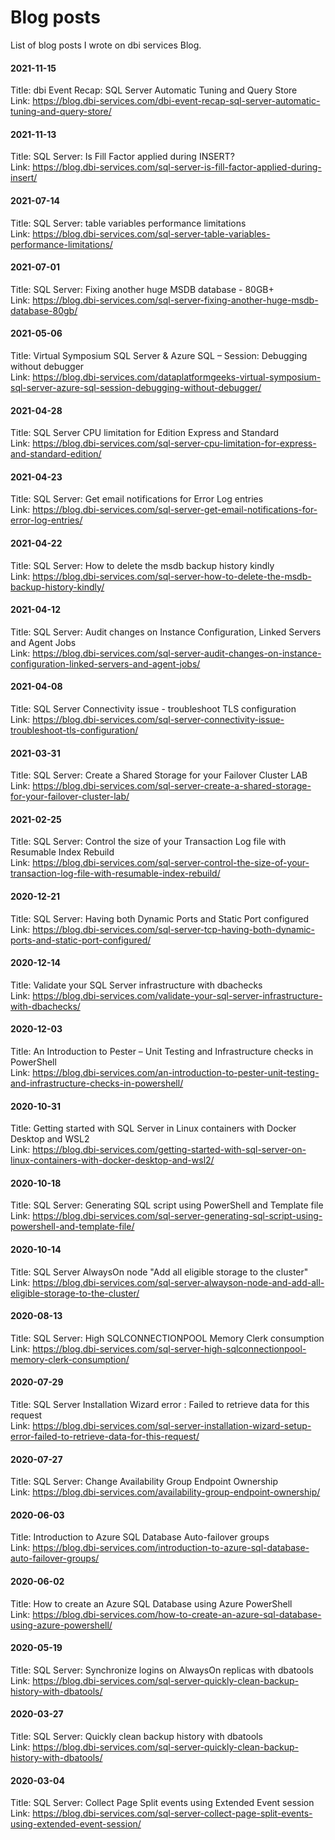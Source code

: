 # Blog posts
List of blog posts I wrote on dbi services Blog.



#### 2021-11-15
Title: dbi Event Recap: SQL Server Automatic Tuning and Query Store<br />
Link: https://blog.dbi-services.com/dbi-event-recap-sql-server-automatic-tuning-and-query-store/<br />

#### 2021-11-13
Title: SQL Server: Is Fill Factor applied during INSERT?<br />
Link: https://blog.dbi-services.com/sql-server-is-fill-factor-applied-during-insert/<br />

#### 2021-07-14
Title: SQL Server: table variables performance limitations<br />
Link: https://blog.dbi-services.com/sql-server-table-variables-performance-limitations/<br />

#### 2021-07-01
Title: SQL Server: Fixing another huge MSDB database - 80GB+<br />
Link: https://blog.dbi-services.com/sql-server-fixing-another-huge-msdb-database-80gb/<br />

#### 2021-05-06
Title: Virtual Symposium SQL Server & Azure SQL – Session: Debugging without debugger<br />
Link: https://blog.dbi-services.com/dataplatformgeeks-virtual-symposium-sql-server-azure-sql-session-debugging-without-debugger/<br />

#### 2021-04-28
Title: SQL Server CPU limitation for Edition Express and Standard<br />
Link: https://blog.dbi-services.com/sql-server-cpu-limitation-for-express-and-standard-edition/<br />

#### 2021-04-23
Title: SQL Server: Get email notifications for Error Log entries<br />
Link: https://blog.dbi-services.com/sql-server-get-email-notifications-for-error-log-entries/<br />

#### 2021-04-22
Title: SQL Server: How to delete the msdb backup history kindly<br />
Link: https://blog.dbi-services.com/sql-server-how-to-delete-the-msdb-backup-history-kindly/<br />

#### 2021-04-12
Title: SQL Server: Audit changes on Instance Configuration, Linked Servers and Agent Jobs<br />
Link: https://blog.dbi-services.com/sql-server-audit-changes-on-instance-configuration-linked-servers-and-agent-jobs/<br />

#### 2021-04-08
Title: SQL Server Connectivity issue - troubleshoot TLS configuration<br />
Link: https://blog.dbi-services.com/sql-server-connectivity-issue-troubleshoot-tls-configuration/<br />

#### 2021-03-31
Title: SQL Server: Create a Shared Storage for your Failover Cluster LAB<br />
Link: https://blog.dbi-services.com/sql-server-create-a-shared-storage-for-your-failover-cluster-lab/<br />

#### 2021-02-25
Title: SQL Server: Control the size of your Transaction Log file with Resumable Index Rebuild<br />
Link: https://blog.dbi-services.com/sql-server-control-the-size-of-your-transaction-log-file-with-resumable-index-rebuild/<br />


#### 2020-12-21
Title: SQL Server: Having both Dynamic Ports and Static Port configured<br />
Link: https://blog.dbi-services.com/sql-server-tcp-having-both-dynamic-ports-and-static-port-configured/<br />


#### 2020-12-14
Title: Validate your SQL Server infrastructure with dbachecks<br />
Link: https://blog.dbi-services.com/validate-your-sql-server-infrastructure-with-dbachecks/<br />


#### 2020-12-03
Title: An Introduction to Pester – Unit Testing and Infrastructure checks in PowerShell<br />
Link: https://blog.dbi-services.com/an-introduction-to-pester-unit-testing-and-infrastructure-checks-in-powershell/<br />


#### 2020-10-31
Title: Getting started with SQL Server in Linux containers with Docker Desktop and WSL2<br />
Link: https://blog.dbi-services.com/getting-started-with-sql-server-on-linux-containers-with-docker-desktop-and-wsl2/<br />


#### 2020-10-18
Title: SQL Server: Generating SQL script using PowerShell and Template file<br />
Link: https://blog.dbi-services.com/sql-server-generating-sql-script-using-powershell-and-template-file/<br />


#### 2020-10-14
Title: SQL Server AlwaysOn node "Add all eligible storage to the cluster"<br />
Link: https://blog.dbi-services.com/sql-server-alwayson-node-and-add-all-eligible-storage-to-the-cluster/<br />


#### 2020-08-13
Title: SQL Server: High SQLCONNECTIONPOOL Memory Clerk consumption<br />
Link: https://blog.dbi-services.com/sql-server-high-sqlconnectionpool-memory-clerk-consumption/<br />


#### 2020-07-29
Title: SQL Server Installation Wizard error : Failed to retrieve data for this request<br />
Link: https://blog.dbi-services.com/sql-server-installation-wizard-setup-error-failed-to-retrieve-data-for-this-request/<br />


#### 2020-07-27
Title: SQL Server: Change Availability Group Endpoint Ownership<br />
Link: https://blog.dbi-services.com/availability-group-endpoint-ownership/<br />

#### 2020-06-03
Title: Introduction to Azure SQL Database Auto-failover groups<br />
Link: https://blog.dbi-services.com/introduction-to-azure-sql-database-auto-failover-groups/<br />


#### 2020-06-02
Title: How to create an Azure SQL Database using Azure PowerShell <br />
Link: https://blog.dbi-services.com/how-to-create-an-azure-sql-database-using-azure-powershell/<br />


#### 2020-05-19
Title: SQL Server: Synchronize logins on AlwaysOn replicas with dbatools<br />
Link: https://blog.dbi-services.com/sql-server-quickly-clean-backup-history-with-dbatools/<br />


#### 2020-03-27
Title: SQL Server: Quickly clean backup history with dbatools<br />
Link: https://blog.dbi-services.com/sql-server-quickly-clean-backup-history-with-dbatools/<br />


#### 2020-03-04
Title: SQL Server: Collect Page Split events using Extended Event session<br />
Link: https://blog.dbi-services.com/sql-server-collect-page-split-events-using-extended-event-session/<br />


